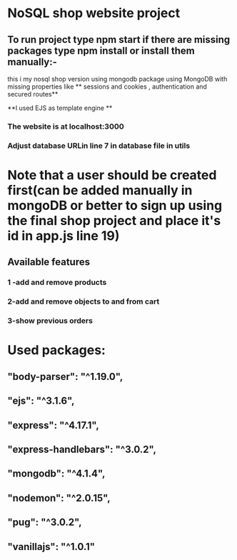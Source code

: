 # NoSQL shop website project
## To run project type npm start if there are missing packages type npm install or install them manually:-
this i my nosql shop version using mongodb package using MongoDB with missing properties like ** sessions and cookies , authentication and secured routes**

**I used EJS as template engine **
### The website is at localhost:3000
### Adjust database URLin line 7 in database file in utils
# Note that a user should be created first(can be added manually in mongoDB or better to sign up using the final shop project and place it's id in app.js  line 19)

## Available features
### 1 -add and remove products
### 2-add and remove objects to and from cart
### 3-show previous orders 

# Used packages:
 ##   "body-parser": "^1.19.0",
 ##   "ejs": "^3.1.6",
 ##   "express": "^4.17.1",
 ##   "express-handlebars": "^3.0.2",
 ##   "mongodb": "^4.1.4",
 ##   "nodemon": "^2.0.15",
 ##   "pug": "^3.0.2",
 ##   "vanillajs": "^1.0.1"
